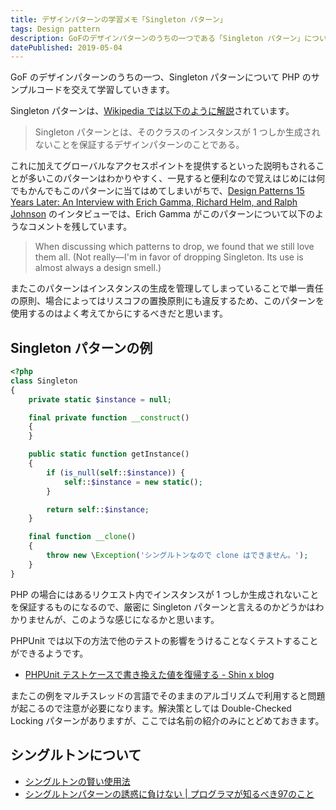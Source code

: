 ```yaml
---
title: デザインパターンの学習メモ「Singleton パターン」
tags: Design pattern
description: GoFのデザインパターンのうちの一つである「Singleton パターン」についての学習メモ。
datePublished: 2019-05-04
---
```


GoF のデザインパターンのうちの一つ、Singleton パターンについて PHP のサンプルコードを交えて学習していきます。

Singleton パターンは、[Wikipedia では以下のように解説](https://ja.wikipedia.org/wiki/Singleton_パターン)されています。

> Singleton パターンとは、そのクラスのインスタンスが 1 つしか生成されないことを保証するデザインパターンのことである。

これに加えてグローバルなアクセスポイントを提供するといった説明もされることが多いこのパターンはわかりやすく、一見すると便利なので覚えはじめには何でもかんでもこのパターンに当てはめてしまいがちで、[Design Patterns 15 Years Later: An Interview with Erich Gamma, Richard Helm, and Ralph Johnson](http://www.informit.com/articles/article.aspx?p=1404056) のインタビューでは、Erich Gamma がこのパターンについて以下のようなコメントを残しています。

> When discussing which patterns to drop, we found that we still love them all. (Not really—I'm in favor of dropping Singleton. Its use is almost always a design smell.)

またこのパターンはインスタンスの生成を管理してしまっていることで単一責任の原則、場合によってはリスコフの置換原則にも違反するため、このパターンを使用するのはよく考えてからにするべきだと思います。

## Singleton パターンの例

```php
<?php
class Singleton
{
    private static $instance = null;

    final private function __construct()
    {
    }

    public static function getInstance()
    {
        if (is_null(self::$instance)) {
            self::$instance = new static();
        }

        return self::$instance;
    }

    final function __clone()
    {
        throw new \Exception('シングルトンなので clone はできません。');
    }
}
```

PHP の場合にはあるリクエスト内でインスタンスが 1 つしか生成されないことを保証するものになるので、厳密に Singleton パターンと言えるのかどうかはわかりませんが、このような感じになるかと思います。

PHPUnit では以下の方法で他のテストの影響をうけることなくテストすることができるようです。

- [PHPUnit テストケースで書き換えた値を復帰する - Shin x blog](http://www.1x1.jp/blog/2012/02/phpunit_backup_and_restore_values.html)

またこの例をマルチスレッドの言語でそのままのアルゴリズムで利用すると問題が起こるので注意が必要になります。解決策としては Double-Checked Locking パターンがありますが、ここでは名前の紹介のみにとどめておきます。

## シングルトンについて

- [シングルトンの賢い使用法](https://www.ibm.com/developerworks/jp/webservices/library/co-single.html)
- [シングルトンパターンの誘惑に負けない | プログラマが知るべき97のこと](https://xn--97-273ae6a4irb6e2hsoiozc2g4b8082p.com/%E3%82%A8%E3%83%83%E3%82%BB%E3%82%A4/%E3%82%B7%E3%83%B3%E3%82%B0%E3%83%AB%E3%83%88%E3%83%B3%E3%83%91%E3%82%BF%E3%83%BC%E3%83%B3%E3%81%AE%E8%AA%98%E6%83%91%E3%81%AB%E8%B2%A0%E3%81%91%E3%81%AA%E3%81%84/)
